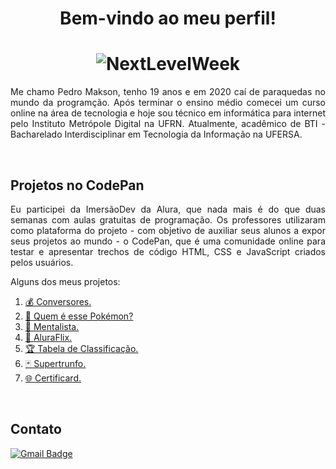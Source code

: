 <h1 align="center">Bem-vindo ao meu perfil!</h1>

<h1 align="center">
  <img alt="NextLevelWeek" title="Caí de paraquedas no mundo da programação." src="https://3.bp.blogspot.com/-eha5XKVZJs4/WkbHnFIsmzI/AAAAAAAABBo/8DhmDJqn0k8ZHYb0LRsENiqERPXdIgieQCLcBGAs/s1600/0028.gif"/>
</h1>

<p align="justify">Me chamo Pedro Makson, tenho 19 anos e em 2020 caí de paraquedas no mundo da programção. Após terminar o ensino médio comecei um curso online na área de tecnologia e hoje sou técnico em informática para internet pelo Instituto Metrópole Digital na UFRN. Atualmente, acadêmico de BTI - Bacharelado Interdisciplinar em Tecnologia da Informação na UFERSA.</p>

<br>
<h2 align="left">Projetos no CodePan</h2>

<p align="justify">Eu participei da ImersãoDev da Alura, que nada mais é do que duas semanas com aulas gratuitas de programação. Os professores utilizaram como plataforma do projeto - com objetivo de auxiliar seus alunos a expor seus projetos ao mundo - o CodePan, que é uma comunidade online para testar e apresentar trechos de código HTML, CSS e JavaScript criados pelos usuários.</p>

<p>Alguns dos meus projetos:</p>

<ol>
  <li><a href="https://codepen.io/PedroMakson/pen/QWdLqBR" target="_blank">💰 Conversores.</a></li>
  <li><a href="https://codepen.io/PedroMakson/pen/YzNXKzz" target="_blank">🐢 Quem é esse Pokémon? </a></li>
  <li><a href="https://codepen.io/PedroMakson/pen/eYgpZPQ" target="_blank">🧠 Mentalista.</a></li>
  <li><a href="https://codepen.io/PedroMakson/pen/NWdNWBY" target="_blank">🎥 AluraFlix.</a></li>
  <li><a href="https://codepen.io/PedroMakson/pen/ExZgdEZ" target="_blank">🏆 Tabela de Classificação.</a></li>
  <li><a href="https://codepen.io/PedroMakson/pen/QWdpydG" target="_blank">🃏 Supertrunfo.</a></li>
  <li><a href="https://codepen.io/PedroMakson/pen/PoWpyKj" target="_blank">🌐 Certificard.</a></li>
</ol>

<br>
<h2 align="left">Contato</h2>

[![Gmail Badge](https://img.shields.io/badge/Gmail-D14836?style=for-the-badge&logo=gmail&logoColor=white)](mailto:maksonjp080@gmail.com)
